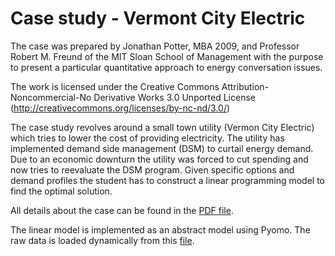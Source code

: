 # Case study - Vermont City Electric

The case was prepared by Jonathan Potter, MBA 2009, and Professor Robert M. Freund of the MIT Sloan School of Management
with the purpose to present a particular quantitative approach to energy conversation issues.

The work is licensed under the Creative Commons Attribution-Noncommercial-No Derivative Works 3.0 Unported License
(http://creativecommons.org/licenses/by-nc-nd/3.0/)

The case study revolves around a small town utility (Vermon City Electric) which tries to lower the cost of providing electricity.
The utility has implemented demand side management (DSM) to curtail energy demand. 
Due to an economic downturn the utility was forced to cut spending and now tries to reevaluate the DSM program. 
Given specific options and demand profiles the student has to construct a linear programming model to find the optimal solution. 

All details about the case can be found in the [PDF file](https://github.com/bhammeri/vermont-case-study/blob/master/Vermont_Electric.pdf). 

The linear model is implemented as an abstract model using Pyomo. The raw data is loaded dynamically from this [file](https://github.com/bhammeri/vermont-case-study/blob/master/vermont_city_with_dsm_emission_cap.dat).
 
